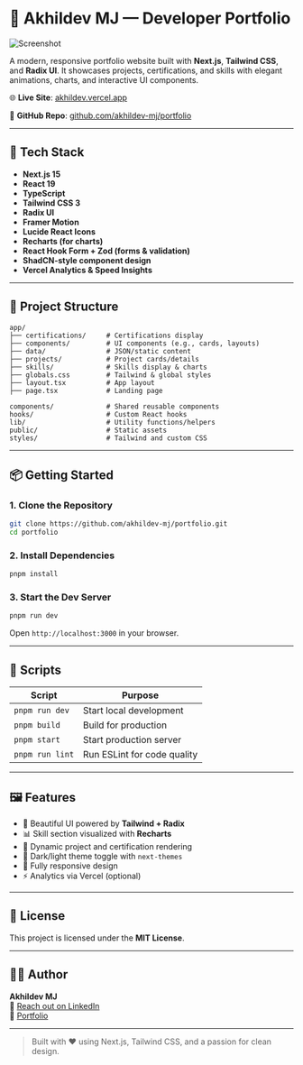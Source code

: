 # 🚀 Akhildev MJ — Developer Portfolio

![Screenshot](public/preview.png)

A modern, responsive portfolio website built with **Next.js**, **Tailwind CSS**, and **Radix UI**. It showcases projects, certifications, and skills with elegant animations, charts, and interactive UI components.

🌐 **Live Site**: [akhildev.vercel.app](https://akhildev.vercel.app)

📁 **GitHub Repo**: [github.com/akhildev-mj/portfolio](https://github.com/akhildev-mj/portfolio)

---

## 🧰 Tech Stack

- **Next.js 15**
- **React 19**
- **TypeScript**
- **Tailwind CSS 3**
- **Radix UI**
- **Framer Motion**
- **Lucide React Icons**
- **Recharts (for charts)**
- **React Hook Form + Zod (forms & validation)**
- **ShadCN-style component design**
- **Vercel Analytics & Speed Insights**

---

## 📁 Project Structure

```
app/
├── certifications/     # Certifications display
├── components/         # UI components (e.g., cards, layouts)
├── data/               # JSON/static content
├── projects/           # Project cards/details
├── skills/             # Skills display & charts
├── globals.css         # Tailwind & global styles
├── layout.tsx          # App layout
├── page.tsx            # Landing page

components/             # Shared reusable components
hooks/                  # Custom React hooks
lib/                    # Utility functions/helpers
public/                 # Static assets
styles/                 # Tailwind and custom CSS
```

---

## 📦 Getting Started

### 1. Clone the Repository

```bash
git clone https://github.com/akhildev-mj/portfolio.git
cd portfolio
```

### 2. Install Dependencies

```bash
pnpm install
```

### 3. Start the Dev Server

```bash
pnpm run dev
```

Open `http://localhost:3000` in your browser.

---

## 🧪 Scripts

| Script          | Purpose                     |
| --------------- | --------------------------- |
| `pnpm run dev`  | Start local development     |
| `pnpm build`    | Build for production        |
| `pnpm start`    | Start production server     |
| `pnpm run lint` | Run ESLint for code quality |

---

## 🖼️ Features

- 🎨 Beautiful UI powered by **Tailwind + Radix**
- 📊 Skill section visualized with **Recharts**
- 📁 Dynamic project and certification rendering
- 🌙 Dark/light theme toggle with `next-themes`
- 📱 Fully responsive design
- ⚡ Analytics via Vercel (optional)

---

## 📄 License

This project is licensed under the **MIT License**.

---

## 🙋‍♂️ Author

**Akhildev MJ**  
📧 [Reach out on LinkedIn](https://linkedin.com/in/akhildevmj)  
🔗 [Portfolio](https://akhildev.vercel.app)

---

> Built with ❤️ using Next.js, Tailwind CSS, and a passion for clean design.
